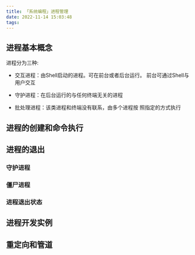```yaml
---
title: 「系统编程」进程管理
date: 2022-11-14 15:03:48
tags:
---
```


## 进程基本概念
进程分为三种:

- 交互进程：由Shell启动的进程。可在前台或者后台运行。 前台可通过Shell与用户交互

- 守护进程：在后台运行的与任何终端无关的进程

- 批处理进程：该类进程和终端没有联系，由多个进程按 照指定的方式执行

## 进程的创建和命令执行
## 进程的退出
### 守护进程
### 僵尸进程
### 进程退出状态
## 进程开发实例
## 重定向和管道
